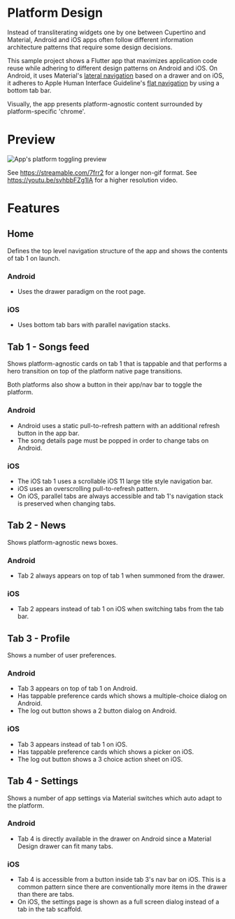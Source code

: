 # Platform Design

Instead of transliterating widgets one by one between Cupertino and Material,
Android and iOS apps often follow different information architecture patterns
that require some design decisions.

This sample project shows a Flutter app that maximizes application code reuse
while adhering to different design patterns on Android and iOS. On
Android, it uses Material's [lateral navigation](https://material.io/design/navigation/understanding-navigation.html#types-of-navigation)
based on a drawer and on iOS, it adheres to Apple Human Interface Guideline's
[flat navigation](https://developer.apple.com/design/human-interface-guidelines/ios/app-architecture/navigation/)
by using a bottom tab bar.

Visually, the app presents platform-agnostic content surrounded by
platform-specific 'chrome'.

# Preview

![App's platform toggling preview](adaptive-overview.gif)

See https://streamable.com/7frr2 for a longer non-gif format.
See https://youtu.be/svhbbFZg1IA for a higher resolution video.

# Features

## Home

Defines the top level navigation structure of the app and shows the contents
of tab 1 on launch.

### Android

* Uses the drawer paradigm on the root page.

### iOS

* Uses bottom tab bars with parallel navigation stacks.

## Tab 1 - Songs feed

Shows platform-agnostic cards on tab 1 that is tappable and that performs a hero
transition on top of the platform native page transitions.

Both platforms also show a button in their app/nav bar to toggle the platform.

### Android

* Android uses a static pull-to-refresh pattern with an additional refresh
button in the app bar.
* The song details page must be popped in order to change tabs on Android.

### iOS

* The iOS tab 1 uses a scrollable iOS 11 large title style navigation bar.
* iOS uses an overscrolling pull-to-refresh pattern.
* On iOS, parallel tabs are always accessible and tab 1's navigation stack is
preserved when changing tabs.

## Tab 2 - News

Shows platform-agnostic news boxes.

### Android

* Tab 2 always appears on top of tab 1 when summoned from the drawer.

### iOS

* Tab 2 appears instead of tab 1 on iOS when switching tabs from the tab bar.

## Tab 3 - Profile

Shows a number of user preferences.

### Android

* Tab 3 appears on top of tab 1 on Android.
* Has tappable preference cards which shows a multiple-choice dialog on Android.
* The log out button shows a 2 button dialog on Android.

### iOS

* Tab 3 appears instead of tab 1 on iOS.
* Has tappable preference cards which shows a picker on iOS.
* The log out button shows a 3 choice action sheet on iOS.

## Tab 4 - Settings

Shows a number of app settings via Material switches which auto adapt to the
platform.

### Android

* Tab 4 is directly available in the drawer on Android since a Material Design
drawer can fit many tabs.

### iOS

* Tab 4 is accessible from a button inside tab 3's nav bar on iOS. This is a
common pattern since there are conventionally more items in the drawer than
there are tabs.
* On iOS, the settings page is shown as a full screen dialog instead of a tab
in the tab scaffold.
